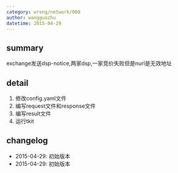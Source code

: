 ```yaml
---
category: wrong/network/008
author: wangguozhu
datetime: 2015-04-29
---
```


## summary

exchange发送dsp-notice,两家dsp,一家竞价失败但是nurl是无效地址

## detail

1. 修改config.yaml文件
1. 编写request文件和response文件
1. 编写result文件
1. 运行tkit

## changelog

- 2015-04-29: 初始版本
- 2015-04-29: 初始版本